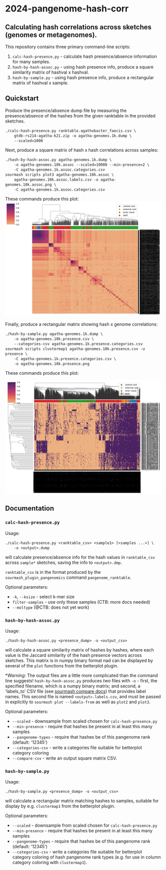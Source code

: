 # 2024-pangenome-hash-corr

## Calculating hash correlations across sketches (genomes or metagenomes).

This repository contains three primary command-line scripts:

1. `calc-hash-presence.py` - calculate hash presence/absence information for many samples.
2. `hash-by-hash-assoc.py` - using hash presence info, produce a square similarity matrix of hashval x hashval.
3. `hash-by-sample.py` - using hash presence info, produce a rectangular matrix of hashval x sample.

## Quickstart

Produce the presence/absence dump file by measuring the
presence/absence of the hashes from the given ranktable in the
provided sketches.

```
./calc-hash-presence.py ranktable.agathobacter_faecis.csv \
    gtdb-rs214-agatha-k21.zip -o agatha-genomes.1k.dump \
    --scaled=1000
```

Next, produce a square matrix of hash x hash correlations across samples:
```
./hash-by-hash-assoc.py agatha-genomes.1k.dump \
    -o agatha-genomes.10k.assoc --scaled=10000 --min-presence=2 \
    -C agatha-genomes.1k.assoc.categories.csv
sourmash scripts plot3 agatha-genomes.10k.assoc \
    agatha-genomes.10k.assoc.labels.csv -o agatha-genomes.10k.assoc.png \
    -C agatha-genomes.1k.assoc.categories.csv
```

These commands produce this plot:
![](example_output/agatha-genomes.10k.assoc.png)


Finally, produce a rectangular matrix showing hash x genome correlations:
```
./hash-by-sample.py agatha-genomes.1k.dump \
    -o agatha-genomes.10k.presence.csv \
    --categories-csv agatha-genomes.1k.presence.categories.csv
sourmash scripts clustermap1 agatha-genomes.10k.presence.csv -u presence \
    -C agatha-genomes.1k.presence.categories.csv \
    -o agatha-genomes.10k.presence.png
```

These commands produce this plot:

![](example_output/agatha-genomes.10k.presence.png)

## Documentation

### `calc-hash-presence.py`

Usage: 
```
./calc-hash-presence.py <ranktable_csv> <sample1> [<samples ...>] \
    -o <output>.dump
```
will calculate presence/absence info for the hash values in
`ranktable_csv` across `sample*` sketches, saving the info to
`<output>.dmp`.

`ranktable_csv` is in the format produced by the
`sourmash_plugin_pangenomics` command `pangenome_ranktable`.

Optional parameters:

* `-k`, `--ksize` - select k-mer size
* `filter-samples` - use only these samples (CTB: more docs needed)
* `--moltype` (@CTB: does not yet work)

### `hash-by-hash-assoc.py`

Usage: 
```
./hash-by-hash-assoc.py <presence_dump> -o <output_csv>
```
will calculate a square similarity matrix of hashes by hashes, where
each value is the Jaccard similarity of the hash presence vectors
across sketches. This matrix is in numpy binary format nad can be
displayed by several of the `plot` functions from the betterplot
plugin.

**Warning:* The output files are a little more complicated than the
command line suggests! `hash-by-hash-assoc.py` produces _two_ files
with `-o` - first, the specified filename, which is a numpy binary
matrix; and second, a 'labels_to' CSV file (see
[sourmash compare docs](https://sourmash.readthedocs.io/en/latest/command-line.html#sourmash-compare-compare-many-signatures)) that provides label names.
This second file is named `<output>.labels.csv`, and must be passed in
explicitly to `sourmash plot --labels-from` as well as `plot2` and `plot3`.

Optional parameters:

* `--scaled` - downsample from scaled chosen for `calc-hash-presence.py`
* `--min-presence` - require that hashes be present in at least this many samples
* `--pangenome-types` - require that hashes be of this pangenome rank (default: '12345')
* `--categories-csv` - write a categories file suitable for betterplot category coloring
* `--compare-csv` - write an output square matrix CSV.

### `hash-by-sample.py`

Usage: 
```
./hash-by-sample.py <presence_dump> -o <output_csv> 
```
will calculate a rectangular matrix matching hashes to samples,
suitable for display by e.g.  `clustermap1` from the betterplot
plugin.

Optional parameters:

* `--scaled` - downsample from scaled chosen for `calc-hash-presence.py`
* `--min-presence` - require that hashes be present in at least this many samples
* `--pangenome-types` - require that hashes be of this pangenome rank (default: '12345')
* `--categories-csv` - write a categories file suitable for betterplot category coloring of hash pangenome rank types (e.g. for use in column category coloring with `clustermap1`).
